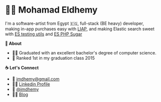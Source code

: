 # 🦸🏻 Mohamad Eldhemy
I'm a software-artist from Egypt 🇪🇬, full-stack (BE heavy) developer, 
making in-app purchases easy with [LIAP](https://imdhemy.com/laravel-iap-docs/), 
and making Elastic search sweet with [ES testing utils](https://github.com/imdhemy/es-testing-utils) 
and [ES PHP Sugar](https://github.com/imdhemy/elasticsearch-php-sugar)

**🥇 About**
- 🧑‍🎓 Graduated with an excellent bachelor's degree of computer science.
- 🚀 Ranked 1st in my graduation class 2015

**☕️ Let's Connect**
- 📧 <a href='mailto:imdhemy@gmail.com'>imdhemy@gmail.com</a>
- 🕴🏻 [Linkedin Profile](https://www.linkedin.com/in/imdhemy/)
- 🐤 [@imdhemy](https://twitter.com/imdhemy)
- ✍🏻 [Blog](https://imdhemy.com/)

